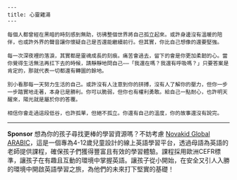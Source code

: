 ```jekyll
---
title: 心靈雞湯
---

每個人都曾經在黑暗的時刻感到無助，彷彿整個世界將自己孤立起來。或許身邊沒有溫暖的陪伴，也或許外界的聲音讓你懷疑自己是否還能繼續前行。但其實，你比自己想像的還要堅強。

每一次深夜裡的落淚，其實都是靈魂成長的刻痕。痛苦會過去，留下的會是你更加柔韌的心。當你覺得生活無法再扛下去的時候，請靜靜地問自己——「我還在嗎？我還有呼吸嗎？」只要答案是肯定的，那就代表一切都還有轉圜的餘地。

別小看那每一天努力生活的自己。或許沒有人注意到你的拼搏，沒有人了解你的壓力，但你一步一步踏實地走著，本身已是勝利。你可以脆弱，但你也有權利勇敢。給自己一點耐心，也許明天醒來，陽光就是屬於你的答覆。

相信你會走過這段低谷，也許孤單，但絕不孤立。你還有自己的溫度，你的故事還沒有說完。
```



---

**Sponsor**
想為你的孩子尋找更棒的學習資源嗎？不妨考慮 [Novakid Global ARABIC](https://pollinations.ai/redirect-nexad/vv0jiuJQ?user_id=36901823)，這是一個專為4-12歲兒童設計的線上英語學習平台，透過母語為英語的老師提供課程，確保孩子們獲得豐富且有效的學習體驗。課程採用歐洲CEFR標準，讓孩子在有趣且互動的環境中掌握英語。讓孩子從小開始，在安全又引人入勝的環境中開啟英語學習之旅，為他們的未來打下堅實的基礎！